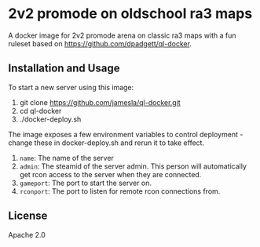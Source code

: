 # 2v2 promode on oldschool ra3 maps

A docker image for 2v2 promode arena on classic ra3 maps with a fun ruleset based on https://github.com/dpadgett/ql-docker.

## Installation and Usage

To start a new server using this image:

1. git clone https://github.com/jamesla/ql-docker.git
2. cd ql-docker
3. ./docker-deploy.sh

The image exposes a few environment variables to control deployment - change these in docker-deploy.sh and rerun it to take effect.

1. `name`: The name of the server
2. `admin`: The steamid of the server admin.  This person will automatically get rcon access to the server when they are connected.
3. `gameport`: The port to start the server on.
4. `rconport`: The port to listen for remote rcon connections from.

## License

Apache 2.0
